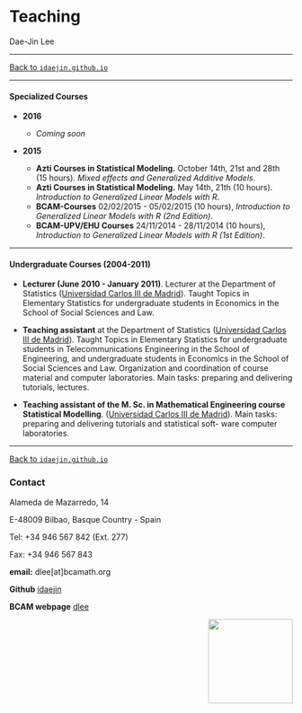 # **Teaching**
Dae-Jin Lee  

----------------------------

[Back to `idaejin.github.io`](http://idaejin.github.io/)

----------------------------


#### Specialized Courses

* **2016**

    + *Coming soon*

* **2015** 
    
    + **Azti Courses in Statistical Modeling.** October 14th, 21st and 28th (15 hours). *Mixed effects and Generalized Additive Models*.
    + **Azti Courses in Statistical Modeling.** May 14th, 21th (10 hours). *Introduction to Generalized Linear Models with R*.
    + **BCAM-Courses** 02/02/2015 - 05/02/2015 (10 hours), *Introduction to Generalized Linear Models with R (2nd Edition)*.
    + **BCAM-UPV/EHU Courses** 24/11/2014 - 28/11/2014 (10 hours), *Introduction to Generalized Linear Models with R (1st Edition)*.
    
-----------------------------------------------------


#### Undergraduate Courses (2004-2011)

* **Lecturer (June 2010 - January 2011)**. Lecturer at the Department of Statistics ([Universidad Carlos III de Madrid](http://www.uc3m.es)). Taught Topics in Elementary Statistics for undergraduate students in Economics in the School of Social Sciences and Law.

* **Teaching assistant** at the Department of Statistics ([Universidad Carlos III de Madrid](http://www.uc3m.es)). Taught Topics in Elementary Statistics for undergraduate students in Telecommunications Engineering in the School of Engineering, and undergraduate students in Economics in the School of Social Sciences and Law. Organization and coordination of course material and computer laboratories. Main tasks: preparing and delivering tutorials, lectures.

* **Teaching assistant of the M. Sc. in Mathematical Engineering course Statistical Modelling**. ([Universidad Carlos III de Madrid](http://www.uc3m.es)). Main tasks: preparing and delivering tutorials and statistical soft- ware computer laboratories.






------------------------------------      


[Back to `idaejin.github.io`](http://idaejin.github.io/)



### Contact

Alameda de Mazarredo, 14

E-48009 Bilbao, Basque Country - Spain

Tel: +34 946 567 842 (Ext. 277)

Fax: +34 946 567 843

**email:** dlee[at]bcamath.org

**Github** [idaejin](https://github.com/idaejin/)

**BCAM webpage** [dlee](http://www.bcamath.org/en/people/dlee)

<img src="http://www.bcamath.org/public_images/logo_bcam.jpg" style="width: 150px;" align="right">

